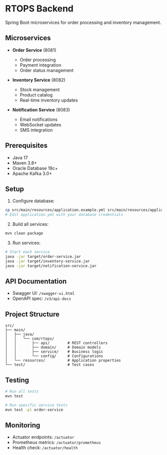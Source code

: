 # RTOPS Backend

Spring Boot microservices for order processing and inventory management.

## Microservices

- **Order Service** (8081)
  - Order processing
  - Payment integration
  - Order status management

- **Inventory Service** (8082)
  - Stock management
  - Product catalog
  - Real-time inventory updates

- **Notification Service** (8083)
  - Email notifications
  - WebSocket updates
  - SMS integration

## Prerequisites

- Java 17
- Maven 3.8+
- Oracle Database 19c+
- Apache Kafka 3.0+

## Setup

1. Configure database:
```bash
cp src/main/resources/application.example.yml src/main/resources/application.yml
# Edit application.yml with your database credentials
```

2. Build all services:
```bash
mvn clean package
```

3. Run services:
```bash
# Start each service
java -jar target/order-service.jar
java -jar target/inventory-service.jar
java -jar target/notification-service.jar
```

## API Documentation

- Swagger UI: `/swagger-ui.html`
- OpenAPI spec: `/v3/api-docs`

## Project Structure

```
src/
├── main/
│   ├── java/
│   │   └── com/rtops/
│   │       ├── api/        # REST controllers
│   │       ├── domain/     # Domain models
│   │       ├── service/    # Business logic
│   │       └── config/     # Configurations
│   └── resources/          # Application properties
└── test/                   # Test cases
```

## Testing

```bash
# Run all tests
mvn test

# Run specific service tests
mvn test -pl order-service
```

## Monitoring

- Actuator endpoints: `/actuator`
- Prometheus metrics: `/actuator/prometheus`
- Health check: `/actuator/health`